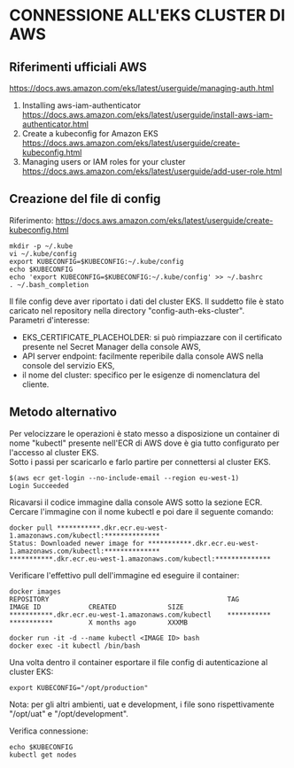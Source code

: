 # CONNESSIONE ALL'EKS CLUSTER DI AWS

## Riferimenti ufficiali AWS

https://docs.aws.amazon.com/eks/latest/userguide/managing-auth.html  
1. Installing aws-iam-authenticator  
     https://docs.aws.amazon.com/eks/latest/userguide/install-aws-iam-authenticator.html  
2. Create a kubeconfig for Amazon EKS  
     https://docs.aws.amazon.com/eks/latest/userguide/create-kubeconfig.html  
3. Managing users or IAM roles for your cluster  
     https://docs.aws.amazon.com/eks/latest/userguide/add-user-role.html  


## Creazione del file di config

Riferimento: https://docs.aws.amazon.com/eks/latest/userguide/create-kubeconfig.html  
```
mkdir -p ~/.kube
vi ~/.kube/config
export KUBECONFIG=$KUBECONFIG:~/.kube/config
echo $KUBECONFIG
echo 'export KUBECONFIG=$KUBECONFIG:~/.kube/config' >> ~/.bashrc
. ~/.bash_completion
```

Il file config deve aver riportato i dati del cluster EKS. Il suddetto file è stato caricato nel repository nella directory "config-auth-eks-cluster".  
Parametri d'interesse:  
- EKS_CERTIFICATE_PLACEHOLDER: si può rimpiazzare con il certificato presente nel Secret Manager della console AWS,  
- API server endpoint: facilmente reperibile dalla console AWS nella console del servizio EKS,  
- il nome del cluster: specifico per le esigenze di nomenclatura del cliente.  


## Metodo alternativo

Per velocizzare le operazioni è stato messo a disposizione un container di nome "kubectl" presente nell'ECR di AWS dove è gia tutto configurato per l'accesso al cluster EKS.  
Sotto i passi per scaricarlo e farlo partire per connettersi al cluster EKS.  
```
$(aws ecr get-login --no-include-email --region eu-west-1)
Login Succeeded
```

Ricavarsi il codice immagine dalla console AWS sotto la sezione ECR. Cercare l'immagine con il nome kubectl e poi dare il seguente comando:  
```
docker pull ***********.dkr.ecr.eu-west-1.amazonaws.com/kubectl:**************
Status: Downloaded newer image for ***********.dkr.ecr.eu-west-1.amazonaws.com/kubectl:**************
***********.dkr.ecr.eu-west-1.amazonaws.com/kubectl:**************
```

Verificare l'effettivo pull dell'immagine ed eseguire il container:
```
docker images
REPOSITORY                                             TAG                 IMAGE ID            CREATED             SIZE
***********.dkr.ecr.eu-west-1.amazonaws.com/kubectl    ***********         ***********         X months ago        XXXMB

docker run -it -d --name kubectl <IMAGE ID> bash
docker exec -it kubectl /bin/bash
```

Una volta dentro il container esportare il file config di autenticazione al cluster EKS:  
```
export KUBECONFIG="/opt/production"
```

Nota: per gli altri ambienti, uat e development, i file sono rispettivamente "/opt/uat" e "/opt/development".  

Verifica connessione:  
```
echo $KUBECONFIG
kubectl get nodes
```
